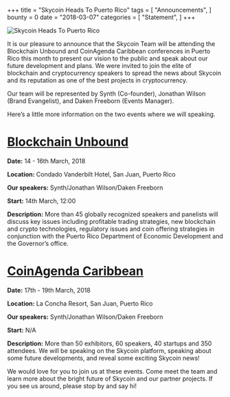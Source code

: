 +++
title = "Skycoin Heads To Puerto Rico"
tags = [ "Announcements", ]
bounty = 0
date = "2018-03-07"
categories = [ "Statement", ]
+++

![Skycoin Heads To Puerto Rico](https://cdn.discordapp.com/attachments/415262336782303232/421119490399404033/twitter-puertorico.png)

It is our pleasure to announce that the Skycoin Team will be attending the Blockchain Unbound and CoinAgenda Caribbean conferences in Puerto Rico this month to present our vision to the public and speak about our future development and plans. We were invited to join the elite of blockchain and cryptocurrency speakers to spread the news about Skycoin and its reputation as one of the best projects in cryptocurrency.

Our team will be represented by Synth (Co-founder), Jonathan Wilson (Brand Evangelist), and Daken Freeborn (Events Manager).

Here’s a little more information on the two events where we will speaking.



# [Blockchain Unbound](https://blockchainunbound.com/)
**Date:** 14 - 16th March, 2018

**Location:** Condado Vanderbilt Hotel, San Juan, Puerto Rico

**Our speakers:** Synth/Jonathan Wilson/Daken Freeborn

**Start:** 14th March, 12:00

**Description:**  More than 45 globally recognized speakers and panelists will discuss key issues including profitable trading strategies, new blockchain and crypto technologies, regulatory issues and coin offering strategies in conjunction with the Puerto Rico Department of Economic Development and the Governor’s office.


# [CoinAgenda Caribbean](https://coinagenda.com/)
**Date:** 17th - 19th March, 2018

**Location:** La Concha Resort, San Juan, Puerto Rico

**Our speakers:** Synth/Jonathan Wilson/Daken Freeborn

**Start:** N/A

**Description:** More than 50 exhibitors, 60 speakers, 40 startups and 350 attendees. We will be speaking on the Skycoin platform, speaking about some future developments, and reveal some exciting Skycoin news!

We would love for you to join us at these events. Come meet the team and learn more about the bright future of Skycoin and our partner projects. If you see us around, please stop by and say hi!
